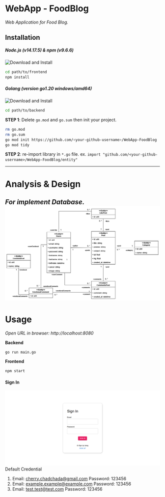 # WebApp - FoodBlog
_Web Application for Food Blog._
## Installation
##### Node.js (v14.17.5) & npm (v9.6.6)
![Download and Install](https://nodejs.org/en/download)
```sh
cd path/to/frontend
npm install
```

##### Golang (version go1.20 windows/amd64)
![Download and Install](https://go.dev/doc/install)
```sh
cd path/to/backend
```
**STEP 1**: Delete `go.mod` and `go.sum` then init your project.
```sh
rm go.mod
rm go.sum
go mod init https://github.com/<your-github-username>/WebApp-FoodBlog
go mod tidy
```
**STEP 2**: re-import library in `*.go` file.
ex. `import "github.com/<your-github-username>/WebApp-FoodBlog/entity"`

---
# Analysis & Design
_For implement Database._
![Image Database Entity](/assets/images/DB-Entity.png "DB-Entity")
---
# Usage
_Open URL in browser: http://localhost:8080_

__Backend__
```sh
go run main.go
```
__Frontend__
```sh
npm start
```

#### Sign In
![Image Sign In](/assets/images/SignIn.png "SIGNIN")
Default Credential
1. Email: cherry.chadchada@gmail.com
    Password: 123456
2. Email: example.example@example.com
    Password: 123456
3. Email: test.test@test.com
    Password: 123456